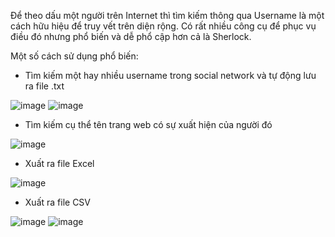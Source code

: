 Để theo dấu một người trên Internet thì tìm kiếm thông qua Username là một cách hữu hiệu để truy vết trên diện rộng. Có rất nhiều công cụ để phục vụ điều đó nhưng phổ biến và dễ phổ cập hơn cả là Sherlock.

Một số cách sử dụng phổ biến: 
- Tìm kiếm một hay nhiều username trong social network và tự động lưu ra file .txt

![image](https://github.com/NgKhoiNguyen/Username_Search/assets/81295437/630e9181-52cc-470d-861b-6ccd32d4f086)
![image](https://github.com/NgKhoiNguyen/Username_Search/assets/81295437/9bf095d9-3ced-47eb-b9d8-5cfffb1b7dca)

- Tìm kiếm cụ thể tên trang web có sự xuất hiện của người đó

![image](https://github.com/NgKhoiNguyen/Username_Search/assets/81295437/11f232bd-a653-4c07-ac5d-87316aa9ec94)

- Xuất ra file Excel

![image](https://github.com/NgKhoiNguyen/Username_Search/assets/81295437/16e92b21-7d64-44ee-8af0-17767e334564)

- Xuất ra file CSV

![image](https://github.com/NgKhoiNguyen/Username_Search/assets/81295437/45b75488-6250-4e95-b9fd-5116d37ba552)
![image](https://github.com/NgKhoiNguyen/Username_Search/assets/81295437/5e1eaa99-16c6-487d-a367-7336c3d6a888)



